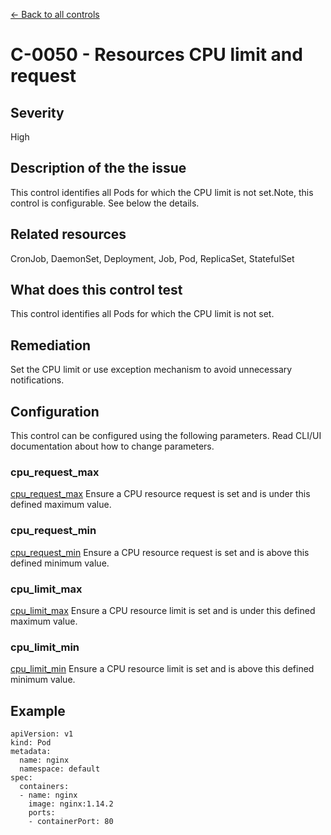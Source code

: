 [← Back to all controls](index.md)

# C-0050 - Resources CPU limit and request

## Severity

High

## Description of the the issue

This control identifies all Pods for which the CPU limit is not set.Note, this control is configurable. See below the details.

## Related resources

CronJob, DaemonSet, Deployment, Job, Pod, ReplicaSet, StatefulSet

## What does this control test

This control identifies all Pods for which the CPU limit is not set.

## Remediation

Set the CPU limit or use exception mechanism to avoid unnecessary notifications.

## Configuration

This control can be configured using the following parameters. Read CLI/UI documentation about how to change parameters.

### cpu_request_max

[cpu_request_max](../frameworks-and-controls/configuration-parameters.md#cpu_request_max)
Ensure a CPU resource request is set and is under this defined maximum value.

### cpu_request_min

[cpu_request_min](../frameworks-and-controls/configuration-parameters.md#cpu_request_min)
Ensure a CPU resource request is set and is above this defined minimum value.

### cpu_limit_max

[cpu_limit_max](../frameworks-and-controls/configuration-parameters.md#cpu_limit_max)
Ensure a CPU resource limit is set and is under this defined maximum value.

### cpu_limit_min

[cpu_limit_min](../frameworks-and-controls/configuration-parameters.md#cpu_limit_min)
Ensure a CPU resource limit is set and is above this defined minimum value.

## Example

```
apiVersion: v1
kind: Pod
metadata:
  name: nginx
  namespace: default
spec:
  containers:
  - name: nginx
    image: nginx:1.14.2
    ports:
    - containerPort: 80
```

